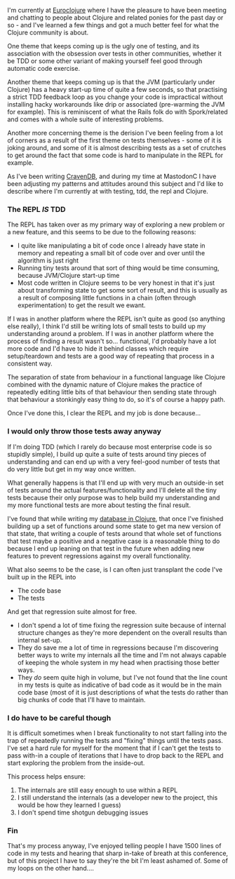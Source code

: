 I'm currently at [Euroclojure](http://euroclojure.com/2013/) where I have the pleasure to have been meeting and chatting to people about Clojure and related ponies for the past day or so - and I've learned a few things and got a much better feel for what the Clojure community is about.

One theme that keeps coming up is the ugly one of testing, and its association with the obsession over tests in other communities, whether it be TDD or some other variant of making yourself feel good through automatic code exercise.

Another theme that keeps coming up is that the JVM (particularly under Clojure) has a heavy start-up time of quite a few seconds, so that practising a strict TDD feedback loop as you change your code is impractical without installing hacky workarounds like drip or associated (pre-warming the JVM for example). This is reminiscent of what the Rails folk do with Spork/related and comes with a whole suite of interesting problems.

Another more concerning theme is the derision I've been feeling from a lot of corners as a result of the first theme on tests themselves - some of it is joking around, and some of it is almost describing tests as a set of crutches to get around the fact that some code is hard to manipulate in the REPL for example.

As I've been writing [CravenDB](https://github.com/robashton/cravendb), and during my time at MastodonC I have been adjusting my patterns and attitudes around this subject and I'd like to describe where I'm currently at with testing, tdd, the repl and Clojure.

### The REPL *IS* TDD

The REPL has taken over as my primary way of exploring a new problem or a new feature, and this seems to be due to the following reasons:

- I quite like manipulating a bit of code once I already have state in memory and repeating a small bit of code over and over until the algorithm is just right
- Running tiny tests around that sort of thing would be time consuming, because JVM/Clojure start-up time
- Most code written in Clojure seems to be very honest in that it's just about transforming state to get some sort of result, and this is usually as a result of composing little functions in a chain (often through experimentation) to get the result we ewant.

If I was in another platform where the REPL isn't quite as good (so anything else really), I think I'd still be writing lots of small tests to build up my understanding around a problem. If I was in another platform where the process of finding a result wasn't so... functional, I'd probably have a lot more code and I'd have to hide it behind classes which require setup/teardown and tests are a good way of repeating that process in a consistent way.

The separation of state from behaviour in a functional language like Clojure combined with the dynamic nature of Clojure makes the practice of repeatedly editing little bits of that behaviour then sending state through that behaviour a stonkingly easy thing to do, so it's of course a happy path.

Once I've done this, I clear the REPL and my job is done because...

### I would only throw those tests away anyway

If I'm doing TDD (which I rarely do because most enterprise code is so stupidly simple), I build up quite a suite of tests around  tiny pieces of understanding and can end up with a very feel-good number of tests that do very little but get in my way once written.

What generally happens is that I'll end up with very much an outside-in set of tests around the actual features/functionality and I'll delete all the tiny tests because their only purpose was to help build my understanding and my more functional tests are more about testing the final result.

I've found that while writing my [database in Clojure](https://github.com/robashton/cravendb), that once I've finished building up a set of functions around some state to get ma new version of that state, that writing a couple of tests around that whole set of functions that test maybe a positive and a negative case is a reasonable thing to do because I end up leaning on that test in the future when adding new features to prevent regressions against my overall functionality.

What also seems to be the case, is I can often just transplant the code I've built up in the REPL into 

- The code base
- The tests

And get that regression suite almost for free.

- I don't spend a lot of time fixing the regression suite because of internal structure changes as they're more dependent on the overall results than internal set-up.
- They do save me a lot of time in regressions because I'm discovering better ways to write my internals all the time and I'm not always capable of keeping the whole system in my head when practising those better ways.
- They *do* seem quite high in volume, but I've not found that the line count in my tests is quite as indicative of bad code as it would be in the main code base (most of it is just descriptions of what the tests do rather than big chunks of code that I'll have to maintain.


### I do have to be careful though

It is difficult sometimes when I break functionality to not start falling into the trap of repeatedly running the tests and "fixing" things until the tests pass. I've set a hard rule for myself for the moment that if I can't get the tests to pass with-in a couple of iterations that I have to drop back to the REPL and start exploring the problem from the inside-out.

This process helps ensure:

1) The internals are still easy enough to use within a REPL
2) I still understand the internals (as a developer new to the project, this would be how they learned I guess)
3) I don't spend time shotgun debugging issues

### Fin

That's my process anyway, I've enjoyed telling people I have 1500 lines of code in my tests and hearing that sharp in-take of breath at this conference, but of this project I have to say they're the bit I'm least ashamed of. Some of my loops on the other hand....
